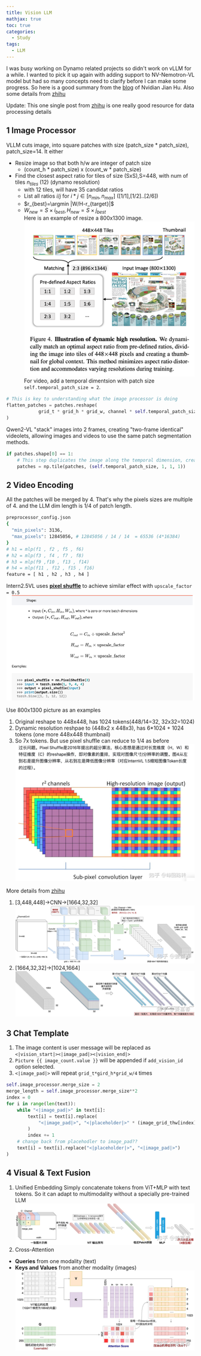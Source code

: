 ```yaml
---
title: Vision LLM 
mathjax: true
toc: true
categories:
  - Study
tags:
  - LLM
---
```


I was busy working on Dynamo related projects so didn't work on vLLM for a while. I wanted to pick it up again with adding support to NV-Nemotron-VL model but had so many concepts need to clarify before I can make some progress. So here is a good summary from the [blog](https://hijkzzz.notion.site/an-introduction-to-vision-large-language-models) of Nvidian Jian Hu. 
Also some details from [zhihu](https://zhuanlan.zhihu.com/p/717884243)

Update: This one single post from [zhihu](https://zhuanlan.zhihu.com/p/11267031188) is one really good resource for data processing details

## 1 Image Processor
VLLM cuts image, into square patches with size (patch_size * patch_size), patch_size=14. It either
- Resize image so that both h/w are integer of patch size
  - (count_h * patch_size) x (count_w * patch_size)
- Find the closest aspect ratio for tiles of size (SxS),S=448, with num of tiles $n_{tiles}$ (12) (dynamo resolution)
  - with 12 tiles, will have 35 candidat ratios
  - List all ratios $i/j$ for $i*j\in[n_{min}, n_{max}]$ ([1/1],[1/2]..[2/6])  
  - $r_{best}=\argmin |W/H-r_{target}|$ 
  - $W_{new}=S\times i_{best},H_{new}=S\times j_{best}$  
Here is an example of resize a 800x1300 image. 
![Alt text](/assets/images/2025/25-06-08-VLLM_files/dynamic.png)
For video, add a temporal dimentsion with patch size `self.temporal_patch_size = 2`.
```python
# This is key to understanding what the image processor is doing
flatten_patches = patches.reshape(
            grid_t * grid_h * grid_w, channel * self.temporal_patch_size * self.patch_size * self.patch_size
)
```
Qwen2-VL "stack" images into 2 frames, creating "two-frame identical" videolets, allowing images and videos to use the same patch segmentation methods.
```python
if patches.shape[0] == 1:
    # This step duplicates the image along the temporal dimension, creating a "2-frame small video"
    patches = np.tile(patches, (self.temporal_patch_size, 1, 1, 1))
```

## 2 Video Encoding
All the patches will be merged by 4. That's why the pixels sizes are multiple of 4. and the LLM dim length is 1/4 of patch length.
```sh
preprocessor_config.json 
{
  "min_pixels": 3136,
  "max_pixels": 12845056, # 12845056 / 14 / 14  = 65536 (4*16384)
} 
# h1 = mlp(f1 , f2 , f5 , f6) 
# h2 = mlp(f3 , f4 , f7 , f8) 
# h3 = mlp(f9 ,f10 , f13 , f14) 
# h4 = mlp(f11 , f12 , f15 , f16)
feature = [ h1 , h2 , h3 , h4 ]
```
Intern2.5VL uses **[pixel shuffle](https://docs.pytorch.org/docs/stable/generated/torch.nn.PixelShuffle.html)** to achieve similar effect
with `upscale_factor = 0.5`
![Alt text](/assets/images/2025/25-06-08-VLLM_files/pixelshuffle.png)

Use 800x1300 picture as an examples
1. Original reshape to 448x448, has 1024 tokens(448/14=32, 32x32=1024)
2. Dynamic resolution reshpae to (448x2 x 448x3), has 6*1024 + 1024 tokens (one more 448x448 thumbnail)
3. So 7x tokens. But use pixel shuffle can reduce to 1/4 as before
![Alt text](/assets/images/2025/25-06-08-VLLM_files/pixelshuffle2.png)

More details from [zhihu](https://zhuanlan.zhihu.com/p/25267823390)
1. [3,448,448]->CNN->[1664,32,32]
![Alt text](/assets/images/2025/25-06-08-VLLM_files/step1.jpg)
2. [1664,32,32]->[1024,1664]
![Alt text](/assets/images/2025/25-06-08-VLLM_files/step2.jpg)

## 3 Chat Template
1. The image content is user message will be replaced as `<|vision_start|><|image_pad|><|vision_end|>`
2. `Picture {{ image_count.value }}` will be appended if `add_vision_id` option selected.
3. `<|image_pad|>` will repeat `grid_t*gird_h*grid_w/4` times 
```python
self.image_processor.merge_size = 2
merge_length = self.image_processor.merge_size**2
index = 0
for i in range(len(text)):
    while "<|image_pad|>" in text[i]:
        text[i] = text[i].replace(
            "<|image_pad|>", "<|placeholder|>" * (image_grid_thw[index].prod() // merge_length), 1
        )
        index += 1
    # change back from placehodler to image_pad??
    text[i] = text[i].replace("<|placeholder|>", "<|image_pad|>")
)
```
## 4 Visual & Text Fusion
1. Unified Embedding
Simply concatenate tokens from ViT+MLP with text tokens. So it can adapt to multimodality without a specially pre-trained LLM
![Alt text](/assets/images/2025/25-06-08-VLLM_files/mlp.jpg)
2. Cross-Attention 
- **Queries** from one modality (text)
- **Keys and Values** from another modality (images)
![Alt text](/assets/images/2025/25-06-08-VLLM_files/xatten.jpg)







